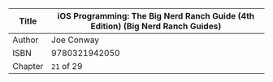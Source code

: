 Title  | iOS Programming: The Big Nerd Ranch Guide (4th Edition) (Big Nerd Ranch Guides)
-------|-------------------
Author | Joe Conway
ISBN   | 9780321942050
Chapter| `21` of 29
